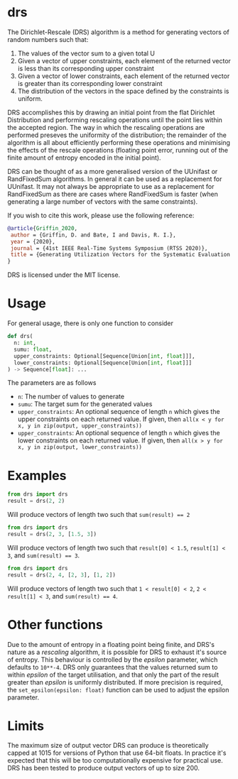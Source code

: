 # drs

The Dirichlet-Rescale (DRS) algorithm is a method for generating
vectors of random numbers such that:

1. The values of the vector sum to a given total U
2. Given a vector of upper constraints, each element of the returned vector is less than its corresponding upper constraint
3. Given a vector of lower constraints, each element of the returned vector is greater than its corresponding lower constraint
4. The distribution of the vectors in the space defined by the constraints is uniform.

DRS accomplishes this by drawing an initial point from the flat Dirichlet
Distribution and performing rescaling operations until the point
lies within the accepted region. The way in which the rescaling
operations are performed preseves the uniformity of the distribution;
the remainder of the algorithm is all about efficiently performing
these operations and minimising the effects of the rescale operations
(floating point error, running out of the finite amount of entropy
encoded in the initial point).

DRS can be thought of as a more generalised version of the UUnifast
or RandFixedSum algorithms. In general it can be used as a replacement
for UUnifast. It may not always be appropriate to use as a replacement
for RandFixedSum as there are cases where RandFixedSum is faster (when
generating a large number of vectors with the same constraints).

If you wish to cite this work, please use the following reference:

```bibtex
@article{Griffin_2020,
 author = {Griffin, D. and Bate, I and Davis, R. I.},
 year = {2020},
 journal = {41st IEEE Real-Time Systems Symposium (RTSS 2020)},
 title = {Generating Utilization Vectors for the Systematic Evaluation of Schedulability Tests}
}
```

DRS is licensed under the MIT license.

# Usage

For general usage, there is only one function to consider

```python
def drs(
  n: int, 
  sumu: float, 
  upper_constraints: Optional[Sequence[Union[int, float]]],
  lower_constraints: Optional[Sequence[Union[int, float]]]
) -> Sequence[float]: ...
```

The parameters are as follows

* `n`: The number of values to generate
* `sumu`: The target sum for the generated values
* `upper_constraints`: An optional sequence of length `n` which gives the upper constraints on each returned value. If given, then `all(x < y for x, y in zip(output, upper_constraints))`
* `upper_constraints`: An optional sequence of length `n` which gives the lower constraints on each returned value. If given, then `all(x > y for x, y in zip(output, lower_constraints))`

# Examples

```python
from drs import drs
result = drs(2, 2)
```

Will produce vectors of length two such that `sum(result) == 2`

```python
from drs import drs
result = drs(2, 3, [1.5, 3])
```

Will produce vectors of length two such that `result[0] < 1.5`, `result[1] < 3`, and `sum(result) == 3`.

```python
from drs import drs
result = drs(2, 4, [2, 3], [1, 2])
```

Will produce vectors of length two such that `1 < result[0] < 2`, `2 < result[1] < 3`, and `sum(result) == 4`.

# Other functions

Due to the amount of entropy in a floating point being finite, and DRS's nature as a *rescaling* algorithm, it is possible for DRS to exhaust it's source of entropy. This behaviour is controlled by the *epsilon* parameter, which defaults to `10**-4`. DRS only guarantees that the values returned sum to within *epsilon* of the target utilisation, and that only the part of the result greater than *epsilon* is uniformly distributed. If more precision is required, the `set_epsilon(epsilon: float)` function can be used to adjust the epsilon parameter.

# Limits

The maximum size of output vector DRS can produce is theoretically capped at 1015 for versions of Python that use 64-bit floats. In practice it's expected that this will be too computationally expensive for practical use. DRS has been tested to produce output vectors of up to size 200.
